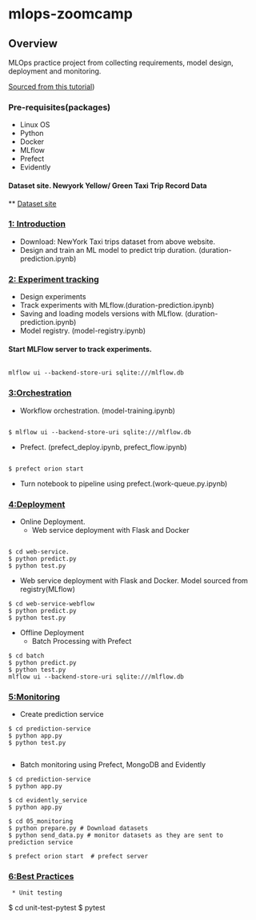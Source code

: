 # mlops-zoomcamp

## Overview

MLOps  practice project  from collecting requirements, model design, deployment and monitoring.

 [Sourced from this tutorial](https://github.com/DataTalksClub/mlops-zoomcamp))


### Pre-requisites(packages)

* Linux OS
* Python
* Docker
* MLflow
* Prefect
* Evidently

#### Dataset site.  Newyork Yellow/ Green Taxi Trip Record Data

** [Dataset site](https://www.nyc.gov/site/tlc/about/tlc-trip-record-data.page)




### [1: Introduction](01_intro)

* Download: NewYork Taxi trips dataset from above website.
* Design and train an ML model to predict trip duration. (duration-prediction.ipynb)



### [2: Experiment tracking ](02_experiement_tracking)

* Design experiments
* Track experiments with MLflow.(duration-prediction.ipynb)
* Saving and loading models versions with MLflow. (duration-prediction.ipynb)
* Model registry. (model-registry.ipynb)

#### Start MLFlow server to track experiments.

````

mlflow ui --backend-store-uri sqlite:///mlflow.db

````

### [3:Orchestration](03_orchestration)

* Workflow orchestration. (model-training.ipynb)
````

$ mlflow ui --backend-store-uri sqlite:///mlflow.db

````
* Prefect. (prefect_deploy.ipynb, prefect_flow.ipynb)
````

$ prefect orion start

````
* Turn notebook to pipeline using prefect.(work-queue.py.ipynb)

### [4:Deployment](04_deployment)
* Online Deployment.
   - Web service deployment with Flask and Docker
````

$ cd web-service. 
$ python predict.py
$ python test.py

````
    
   - Web service deployment with Flask and Docker. Model sourced from registry(MLflow)
````
$ cd web-service-webflow 
$ python predict.py
$ python test.py

````
* Offline Deployment
  - Batch Processing with Prefect
````
$ cd batch 
$ python predict.py
$ python test.py
mlflow ui --backend-store-uri sqlite:///mlflow.db

````
  
### [5:Monitoring](05_monitoring)
* Create prediction service
````
$ cd prediction-service 
$ python app.py
$ python test.py


````
* Batch monitoring using Prefect, MongoDB and Evidently
````
$ cd prediction-service 
$ python app.py
 
$ cd evidently_service
$ python app.py

$ cd 05_monitoring
$ python prepare.py # Download datasets
$ python send_data.py # monitor datasets as they are sent to prediction service

$ prefect orion start  # prefect server

````

### [6:Best Practices](06_best_practices)

````
 * Unit testing
````
$ cd unit-test-pytest 
$ pytest

```